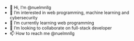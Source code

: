 - 👋 Hi, I’m @nuelmnllg
- 👀 I’m interested in web programming, machine learning and cybersecurity
- 🌱 I’m currently learning web programming
- 💞️ I’m looking to collaborate on full-stack developer
- 📫 How to reach me @nuelmnllg

<!---
nuelmnllg/nuelmnllg is a ✨ special ✨ repository because its `README.md` (this file) appears on your GitHub profile.
You can click the Preview link to take a look at your changes.
--->
